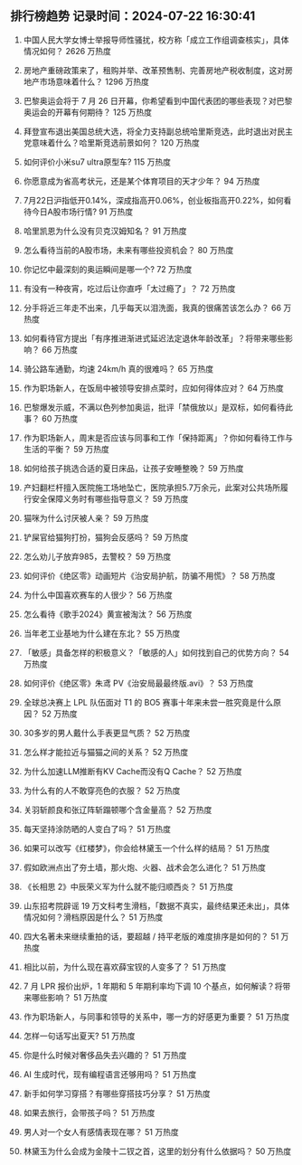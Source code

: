 
## 排行榜趋势 记录时间：2024-07-22 16:30:41
  
  1. 中国人民大学女博士举报导师性骚扰，校方称「成立工作组调查核实」，具体情况如何？ 2626 万热度
    
  2. 房地产重磅政策来了，租购并举、改革预售制、完善房地产税收制度，这对房地产市场意味着什么？ 1296 万热度
    
  3. 巴黎奥运会将于 7 月 26 日开幕，你希望看到中国代表团的哪些表现？对巴黎奥运会的开幕有何期待？ 125 万热度
    
  4. 拜登宣布退出美国总统大选，将全力支持副总统哈里斯竞选，此时退出对民主党意味着什么？哈里斯竞选前景如何？ 120 万热度
    
  5. 如何评价小米su7 ultra原型车? 115 万热度
    
  6. 你愿意成为省高考状元，还是某个体育项目的天才少年？ 94 万热度
    
  7. 7月22日沪指低开0.14%，深成指高开0.06%，创业板指高开0.22%，如何看待今日A股市场行情? 91 万热度
    
  8. 哈里凯恩为什么没有贝克汉姆知名？ 91 万热度
    
  9. 怎么看待当前的A股市场，未来有哪些投资机会？ 80 万热度
    
  10. 你记忆中最深刻的奥运瞬间是哪一个? 72 万热度
    
  11. 有没有一种夜宵，吃过后让你直呼「太过瘾了」？ 72 万热度
    
  12. 分手将近三年走不出来，几乎每天以泪洗面，我真的很痛苦该怎么办？ 66 万热度
    
  13. 如何看待官方提出「有序推进渐进式延迟法定退休年龄改革」？将带来哪些影响？ 66 万热度
    
  14. 骑公路车通勤，均速 24km/h 真的很难吗？ 65 万热度
    
  15. 作为职场新人，在饭局中被领导安排点菜时，应如何得体应对？ 64 万热度
    
  16. 巴黎爆发示威，不满以色列参加奥运，批评「禁俄放以」是双标，如何看待此事？ 60 万热度
    
  17. 作为职场新人，周末是否应该与同事和工作「保持距离」？你如何看待工作与生活的平衡？ 59 万热度
    
  18. 如何给孩子挑选合适的夏日床品，让孩子安睡整晚？ 59 万热度
    
  19. 产妇翻栏杆擅入医院施工场地坠亡，医院承担5.7万余元，此案对公共场所履行安全保障义务时有哪些指导意义？ 59 万热度
    
  20. 猫咪为什么讨厌被人亲？ 59 万热度
    
  21. 铲屎官给猫狗打扮，猫狗会反感吗？ 59 万热度
    
  22. 怎么劝儿子放弃985，去警校？ 59 万热度
    
  23. 如何评价《绝区零》动画短片《治安局护航，防骗不用慌》？ 58 万热度
    
  24. 为什么中国喜欢赛车的人很少？ 56 万热度
    
  25. 怎么看待《歌手2024》黄宣被淘汰？ 56 万热度
    
  26. 当年老工业基地为什么建在东北？ 55 万热度
    
  27. 「敏感」具备怎样的积极意义？「敏感的人」如何找到自己的优势方向？ 54 万热度
    
  28. 如何评价《绝区零》朱鸢 PV《治安局最最终版.avi》？ 53 万热度
    
  29. 全球总决赛上 LPL 队伍面对 T1 的 BO5 赛事十年来未尝一胜究竟是什么原因？ 52 万热度
    
  30. 30多岁的男人戴什么手表更显气质？ 52 万热度
    
  31. 怎么样才能拉近与猫猫之间的关系？ 52 万热度
    
  32. 为什么加速LLM推断有KV Cache而没有Q Cache？ 52 万热度
    
  33. 为什么有的人不敢穿亮色的衣服？ 52 万热度
    
  34. 关羽斩颜良和张辽阵斩蹋顿哪个含金量高？ 52 万热度
    
  35. 每天坚持涂防晒的人变白了吗？ 51 万热度
    
  36. 如果可以改写《红楼梦》，你会给林黛玉一个什么样的结局？ 51 万热度
    
  37. 假如欧洲点出了夯土墙，那火炮、火器、战术会怎么进化？ 51 万热度
    
  38. 《长相思 2》中辰荣义军为什么就不能归顺西炎？ 51 万热度
    
  39. 山东招考院辟谣 19 万文科考生滑档，「数据不真实，最终结果还未出」，具体情况如何？滑档原因是什么？ 51 万热度
    
  40. 四大名著未来继续重拍的话，要超越 / 持平老版的难度排序是如何的？ 51 万热度
    
  41. 相比以前，为什么现在喜欢薛宝钗的人变多了？ 51 万热度
    
  42. 7 月 LPR 报价出炉，1 年期和 5 年期利率均下调 10 个基点，如何解读？将带来哪些影响？ 51 万热度
    
  43. 作为职场新人，与同事和领导的关系中，哪一方的好感更为重要？ 51 万热度
    
  44. 怎样一句话写出夏天? 51 万热度
    
  45. 你是什么时候对奢侈品失去兴趣的？ 51 万热度
    
  46. AI 生成时代，现有编程语言还够用吗？ 51 万热度
    
  47. 新手如何学习穿搭？有哪些穿搭技巧分享？ 51 万热度
    
  48. 如果去旅行，会带孩子吗？ 51 万热度
    
  49. 男人对一个女人有感情表现在哪？ 51 万热度
    
  50. 林黛玉为什么会成为金陵十二钗之首，这里的划分有什么依据吗？ 50 万热度
    